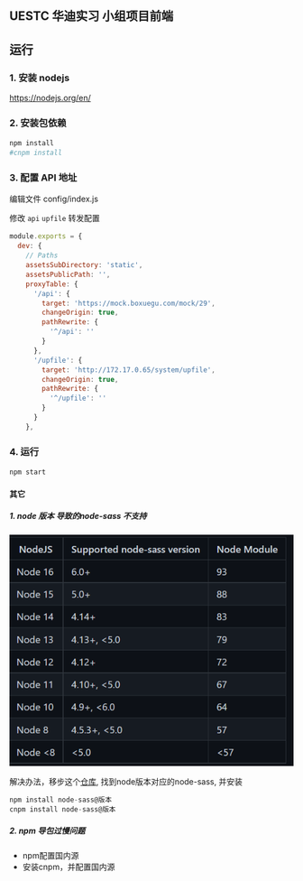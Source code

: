 ## UESTC 华迪实习 小组项目前端

## 运行

### 1. 安装 nodejs

https://nodejs.org/en/

### 2. 安装包依赖

```sh
npm install 
#cnpm install
```

### 3. 配置 API 地址

编辑文件 config/index.js

修改 `api` `upfile` 转发配置

```js
module.exports = {
  dev: {
    // Paths
    assetsSubDirectory: 'static',
    assetsPublicPath: '',
    proxyTable: {
      '/api': {
        target: 'https://mock.boxuegu.com/mock/29',
        changeOrigin: true,
        pathRewrite: {
          '^/api': ''
        }
      },
      '/upfile': {
        target: 'http://172.17.0.65/system/upfile',
        changeOrigin: true,
        pathRewrite: {
          '^/upfile': ''
        }
      }
    },
```

### 4. 运行

```sh
npm start
```



#### 其它

##### 1. node 版本 导致的node-sass 不支持 

![image-20210713124205320]($%7Bstatic%7D/image-20210713124205320.png)

解决办法，移步这个[仓库](https://github.com/sass/node-sass), 找到node版本对应的node-sass, 并安装

```js
npm install node-sass@版本
cnpm install node-sass@版本
```



##### 2. npm 导包过慢问题

- npm配置国内源
- 安装cnpm，并配置国内源